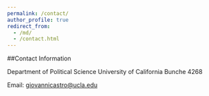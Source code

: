 ```yaml
---
permalink: /contact/
author_profile: true
redirect_from: 
  - /md/
  - /contact.html
---
```


##Contact Information

Department of Political Science
University of California
Bunche 4268

Email: giovannicastro@ucla.edu
